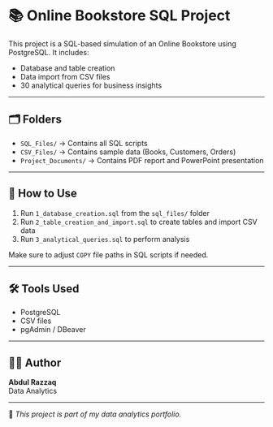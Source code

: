 # 📚 Online Bookstore SQL Project

This project is a SQL-based simulation of an Online Bookstore using PostgreSQL. It includes:

- Database and table creation
- Data import from CSV files
- 30 analytical queries for business insights

---

## 🗂️ Folders

- `SQL_Files/` → Contains all SQL scripts  
- `CSV_Files/` → Contains sample data (Books, Customers, Orders)  
- `Project_Documents/` → Contains PDF report and PowerPoint presentation

---

## 🚀 How to Use

1. Run `1_database_creation.sql` from the `sql_files/` folder  
2. Run `2_table_creation_and_import.sql` to create tables and import CSV data  
3. Run `3_analytical_queries.sql` to perform analysis

Make sure to adjust `COPY` file paths in SQL scripts if needed.

---

## 🛠️ Tools Used

- PostgreSQL
- CSV files
- pgAdmin / DBeaver

---

## 👨‍💻 Author

**Abdul Razzaq**  
Data Analytics  

---

📌 *This project is part of my data analytics portfolio.*
